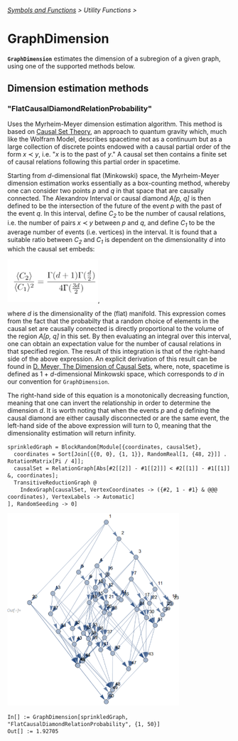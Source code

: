 ###### [Symbols and Functions](/README.md#symbols-and-functions) > Utility Functions >

# GraphDimension

**`GraphDimension`** estimates the dimension of a subregion of a given graph, using one of the supported methods
below.

## Dimension estimation methods

### "FlatCausalDiamondRelationProbability"

Uses the Myrheim-Meyer dimension estimation algorithm. This method is
based on [Causal Set Theory](https://en.wikipedia.org/wiki/Causal_sets), an approach to quantum gravity which, 
much like the Wolfram Model, describes spacetime not as a continuum but as a large collection of discrete points 
endowed with a causal partial order of the form *x* ≺ *y*, i.e. "*x* is to the past of *y*." A causal set then 
contains a finite set of causal relations following this partial order in spacetime. 

Starting from *d*-dimensional flat (Minkowski) space, the Myrheim-Meyer dimension
estimation works essentially as a box-counting method, whereby one can consider two points *p* and *q* in that space
that are causally connected. The Alexandrov Interval or causal diamond *A[p, q]* is then defined to be the 
intersection of the future of the event *p* with the past of the event *q*. In this interval, define *C*<sub>*2*</sub>
to be the number of causal relations, i.e. the number of pairs *x* ≺ *y* between *p* and *q*, and define
*C*<sub>*1*</sub> to be the average number of events (i.e. vertices) in the interval. It is found that a suitable 
ratio between *C*<sub>*2*</sub> and *C*<sub>*1*</sub> is dependent on the dimensionality *d* into which 
the causal set embeds:

<img src="/Documentation/Images/MyrheimMeyer.png" width="203.8">,

where *d* is the dimensionality of the (flat) manifold. This expression comes from the fact that the probabilty
that a random choice of elements in the causal set are causally connected is directly proportional to the volume
of the region *A[p, q]* in this set. By then evaluating an integral over this interval, one can obtain an
expectation value for the number of causal relations in that specified region. The result of this integration
is that of the right-hand side of the above expression. An explicit derivation of this result can be found in
[D. Meyer, The Dimension of Causal Sets](https://dspace.mit.edu/handle/1721.1/14328), where, note, spacetime is
defined as 1 + *d*-dimensional Minkowski space, which corresponds to *d* in our convention for `GraphDimension`.

The right-hand side of this equation is a monotonically decreasing function, meaning that one can invert the
relationship in order to determine the dimension *d*. It is worth noting that when the events *p* and *q* defining
the causal diamond are either causally disconnected or are the same event, the left-hand side of the above
expression will turn to 0, meaning that the dimensionality estimation will return infinity.

```wl
sprinkledGraph = BlockRandom[Module[{coordinates, causalSet},
  coordinates = Sort[Join[{{0, 0}, {1, 1}}, RandomReal[1, {48, 2}]] . RotationMatrix[Pi / 4]];
  causalSet = RelationGraph[Abs[#2[[2]] - #1[[2]]] < #2[[1]] - #1[[1]] &, coordinates];
  TransitiveReductionGraph @
    IndexGraph[causalSet, VertexCoordinates -> ({#2, 1 - #1} & @@@ coordinates), VertexLabels -> Automatic]
], RandomSeeding -> 0]
```

<img src="/Documentation/Images/GraphDimensionInput.png" width="386.4">

```wl
In[] := GraphDimension[sprinkledGraph, "FlatCausalDiamondRelationProbability", {1, 50}]
Out[] := 1.92705
```
